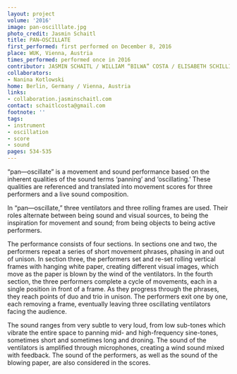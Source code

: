 ```yaml
---
layout: project
volume: '2016'
image: pan-oscilllate.jpg
photo_credit: Jasmin Schaitl
title: PAN–OSCILLATE
first_performed: first performed on December 8, 2016
place: WUK, Vienna, Austria
times_performed: performed once in 2016
contributor: JASMIN SCHAITL / WILLIAM “BILWA” COSTA / ELISABETH SCHILLING
collaborators:
- Nanina Kotlowski
home: Berlin, Germany / Vienna, Austria
links:
- collaboration.jasminschaitl.com
contact: schaitlcosta@gmail.com
footnote: ''
tags:
- instrument
- oscillation
- score
- sound
pages: 534-535
---
```


“pan—oscillate” is a movement and sound performance based on the inherent qualities of the sound terms ‘panning’ and ‘oscillating.’ These qualities are referenced and translated into movement scores for three performers and a live sound composition.

In “pan—oscillate,” three ventilators and three rolling frames are used. Their roles alternate between being sound and visual sources, to being the inspiration for movement and sound; from being objects to being active performers.

The performance consists of four sections. In sections one and two, the performers repeat a series of short movement phrases, phasing in and out of unison. In section three, the performers set and re-set rolling vertical frames with hanging white paper, creating different visual images, which move as the paper is blown by the wind of the ventilators. In the fourth section, the three performers complete a cycle of movements, each in a single position in front of a frame. As they progress through the phrases, they reach points of duo and trio in unison. The performers exit one by one, each removing a frame, eventually leaving three oscillating ventilators facing the audience.

The sound ranges from very subtle to very loud, from low sub-tones which vibrate the entire space to panning mid- and high-frequency sine-tones, sometimes short and sometimes long and droning. The sound of the ventilators is amplified through microphones, creating a wind sound mixed with feedback. The sound of the performers, as well as the sound of the blowing paper, are also considered in the scores.
